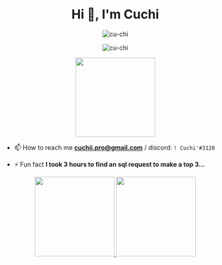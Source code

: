 <h1 align="center">Hi 👋, I'm Cuchi</h1>

<p align="center"> <img src="https://komarev.com/ghpvc/?username=cu-chi&label=Profile%20views&color=0e75b6&style=flat" alt="cu-chi" /> </p>
<p align="center"> <img src="https://discord.c99.nl/widget/theme-4/420304554198958090.png" alt="cu-chi" /> </p>
<p align="center"> <img height="180em" src="https://github-readme-streak-stats.herokuapp.com/?user=cu-chi&theme=dark&hide_border=true"/> </p>

- 📫 How to reach me **cuchii.pro@gmail.com** / discord: `! Cuchi'#3120`

- ⚡ Fun fact **I took 3 hours to find an sql request to make a top 3...**

<p align="center">
  <a href="https://github.com/Cu-chi">
    <img height="180em" src="https://github-readme-stats-eight-theta.vercel.app/api?username=cu-chi&show_icons=true&theme=dark&include_all_commits=true&count_private=true&hide_border=true"/>
    <img height="180em" src="https://github-readme-stats-eight-theta.vercel.app/api/top-langs/?username=cu-chi&layout=compact&langs_count=8&theme=dark&hide_border=true"/>
  </a>
</p>
